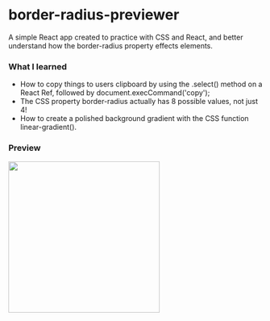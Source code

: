 # border-radius-previewer
A simple React app created to practice with CSS and React, and better understand how the border-radius property effects elements.

### What I learned
* How to copy things to users clipboard by using the .select() method on a React Ref, followed by document.execCommand('copy');
* The CSS property border-radius actually has 8 possible values, not just 4!
* How to create a polished background gradient with the CSS function linear-gradient().

### Preview
<img
 src="https://media.giphy.com/media/VLAUpYSFoundS5XLvo/giphy.gif"
 width="300">

